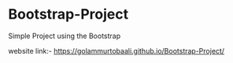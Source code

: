 # Bootstrap-Project
Simple Project using the Bootstrap


website link:-
https://golammurtobaali.github.io/Bootstrap-Project/
